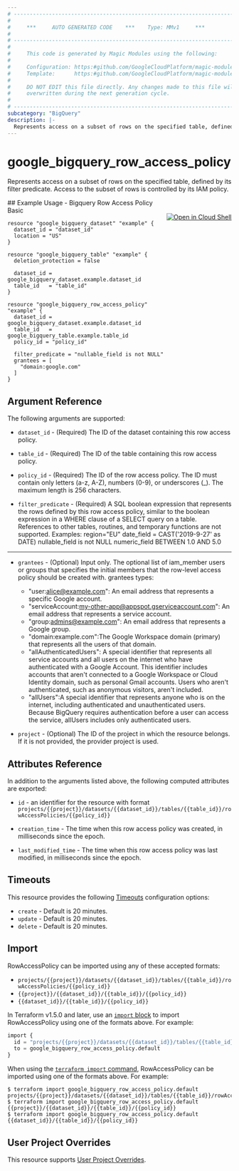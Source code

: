 ```yaml
---
# ----------------------------------------------------------------------------
#
#     ***     AUTO GENERATED CODE    ***    Type: MMv1     ***
#
# ----------------------------------------------------------------------------
#
#     This code is generated by Magic Modules using the following:
#
#     Configuration: https:#github.com/GoogleCloudPlatform/magic-modules/tree/main/mmv1/products/bigquery/RowAccessPolicy.yaml
#     Template:      https:#github.com/GoogleCloudPlatform/magic-modules/tree/main/mmv1/templates/terraform/resource.html.markdown.tmpl
#
#     DO NOT EDIT this file directly. Any changes made to this file will be
#     overwritten during the next generation cycle.
#
# ----------------------------------------------------------------------------
subcategory: "BigQuery"
description: |-
  Represents access on a subset of rows on the specified table, defined by its filter predicate.
---
```


# google_bigquery_row_access_policy

Represents access on a subset of rows on the specified table, defined by its filter predicate. Access to the subset of rows is controlled by its IAM policy.



<div class = "oics-button" style="float: right; margin: 0 0 -15px">
  <a href="https://console.cloud.google.com/cloudshell/open?cloudshell_git_repo=https%3A%2F%2Fgithub.com%2Fterraform-google-modules%2Fdocs-examples.git&cloudshell_image=gcr.io%2Fcloudshell-images%2Fcloudshell%3Alatest&cloudshell_print=.%2Fmotd&cloudshell_tutorial=.%2Ftutorial.md&cloudshell_working_dir=bigquery_row_access_policy_basic&open_in_editor=main.tf" target="_blank">
    <img alt="Open in Cloud Shell" src="//gstatic.com/cloudssh/images/open-btn.svg" style="max-height: 44px; margin: 32px auto; max-width: 100%;">
  </a>
</div>
## Example Usage - Bigquery Row Access Policy Basic


```hcl
resource "google_bigquery_dataset" "example" {
  dataset_id = "dataset_id"
  location = "US"
}

resource "google_bigquery_table" "example" {
  deletion_protection = false

  dataset_id = google_bigquery_dataset.example.dataset_id
  table_id   = "table_id"
}

resource "google_bigquery_row_access_policy" "example" {
  dataset_id = google_bigquery_dataset.example.dataset_id
  table_id   = google_bigquery_table.example.table_id
  policy_id = "policy_id"

  filter_predicate = "nullable_field is not NULL"
  grantees = [
    "domain:google.com"
  ]
}
```

## Argument Reference

The following arguments are supported:


* `dataset_id` -
  (Required)
  The ID of the dataset containing this row access policy.

* `table_id` -
  (Required)
  The ID of the table containing this row access policy.

* `policy_id` -
  (Required)
  The ID of the row access policy. The ID must contain only
  letters (a-z, A-Z), numbers (0-9), or underscores (_). The maximum
  length is 256 characters.

* `filter_predicate` -
  (Required)
  A SQL boolean expression that represents the rows defined by this row
  access policy, similar to the boolean expression in a WHERE clause of a
  SELECT query on a table.
  References to other tables, routines, and temporary functions are not
  supported.
  Examples: region="EU"
  date_field = CAST('2019-9-27' as DATE)
  nullable_field is not NULL
  numeric_field BETWEEN 1.0 AND 5.0


- - -


* `grantees` -
  (Optional)
  Input only. The optional list of iam_member users or groups that specifies the initial
  members that the row-level access policy should be created with.
  grantees types:
  - "user:alice@example.com": An email address that represents a specific
  Google account.
  - "serviceAccount:my-other-app@appspot.gserviceaccount.com": An email
  address that represents a service account.
  - "group:admins@example.com": An email address that represents a Google
  group.
  - "domain:example.com":The Google Workspace domain (primary) that
  represents all the users of that domain.
  - "allAuthenticatedUsers": A special identifier that represents all service
  accounts and all users on the internet who have authenticated with a Google
  Account. This identifier includes accounts that aren't connected to a
  Google Workspace or Cloud Identity domain, such as personal Gmail accounts.
  Users who aren't authenticated, such as anonymous visitors, aren't
  included.
  - "allUsers":A special identifier that represents anyone who is on
  the internet, including authenticated and unauthenticated users. Because
  BigQuery requires authentication before a user can access the service,
  allUsers includes only authenticated users.

* `project` - (Optional) The ID of the project in which the resource belongs.
    If it is not provided, the provider project is used.


## Attributes Reference

In addition to the arguments listed above, the following computed attributes are exported:

* `id` - an identifier for the resource with format `projects/{{project}}/datasets/{{dataset_id}}/tables/{{table_id}}/rowAccessPolicies/{{policy_id}}`

* `creation_time` -
  The time when this row access policy was created, in milliseconds since
  the epoch.

* `last_modified_time` -
  The time when this row access policy was last modified, in milliseconds
  since the epoch.


## Timeouts

This resource provides the following
[Timeouts](https://developer.hashicorp.com/terraform/plugin/sdkv2/resources/retries-and-customizable-timeouts) configuration options:

- `create` - Default is 20 minutes.
- `update` - Default is 20 minutes.
- `delete` - Default is 20 minutes.

## Import


RowAccessPolicy can be imported using any of these accepted formats:

* `projects/{{project}}/datasets/{{dataset_id}}/tables/{{table_id}}/rowAccessPolicies/{{policy_id}}`
* `{{project}}/{{dataset_id}}/{{table_id}}/{{policy_id}}`
* `{{dataset_id}}/{{table_id}}/{{policy_id}}`


In Terraform v1.5.0 and later, use an [`import` block](https://developer.hashicorp.com/terraform/language/import) to import RowAccessPolicy using one of the formats above. For example:

```tf
import {
  id = "projects/{{project}}/datasets/{{dataset_id}}/tables/{{table_id}}/rowAccessPolicies/{{policy_id}}"
  to = google_bigquery_row_access_policy.default
}
```

When using the [`terraform import` command](https://developer.hashicorp.com/terraform/cli/commands/import), RowAccessPolicy can be imported using one of the formats above. For example:

```
$ terraform import google_bigquery_row_access_policy.default projects/{{project}}/datasets/{{dataset_id}}/tables/{{table_id}}/rowAccessPolicies/{{policy_id}}
$ terraform import google_bigquery_row_access_policy.default {{project}}/{{dataset_id}}/{{table_id}}/{{policy_id}}
$ terraform import google_bigquery_row_access_policy.default {{dataset_id}}/{{table_id}}/{{policy_id}}
```

## User Project Overrides

This resource supports [User Project Overrides](https://registry.terraform.io/providers/hashicorp/google/latest/docs/guides/provider_reference#user_project_override).
